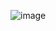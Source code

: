 ![image](https://user-images.githubusercontent.com/114768158/194568634-af9da61d-25a1-4543-8ad3-665adf69ad1b.png)
